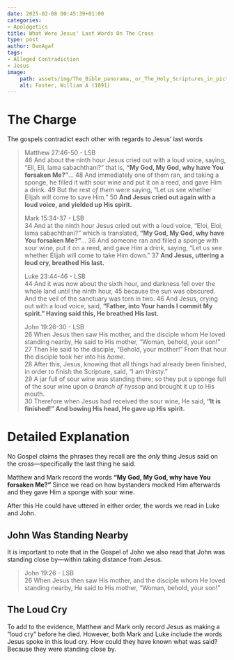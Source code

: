 ```yaml
---
date: 2025-02-08 00:45:39+01:00
categories:
- Apologetics
title: What Were Jesus' Last Words On The Cross
type: post
author: DanAgaf
tags:
- Alleged Contradiction
- Jesus
image:
    path: assets/img/The_Bible_panorama,_or_The_Holy_Scriptures_in_picture_and_story_(1891)_(14598401208).jpg
    alt: Foster, William A (1891)
---
```



# The Charge




The gospels contradict each other with regards to Jesus’ last words





> Matthew 27:46-50 - LSB  
> 46 And about the ninth hour Jesus cried out with a loud voice, saying, “Eli, Eli, lama sabachthani?” that is, **“My God, My God, why have You forsaken Me?”**… 48 And immediately one of them ran, and taking a sponge, he filled it with sour wine and put it on a reed, and gave Him a drink. 49 But the rest *of them* were saying, “Let us see whether Elijah will come to save Him.” 50 **And Jesus cried out again with a loud voice, and yielded up His spirit.**
> 
> 
> 
> 
> Mark 15:34-37 - LSB  
> 34 And at the ninth hour Jesus cried out with a loud voice, “Eloi, Eloi, lama sabachthani?” which is translated, **“My God, My God, why have You forsaken Me?”**… 36 And someone ran and filled a sponge with sour wine, put it on a reed, and gave Him a drink, saying, “Let us see whether Elijah will come to take Him down.” 37 **And Jesus, uttering a loud cry, breathed His last.**
> 
> 
> 
> 
> Luke 23:44-46 - LSB  
> 44 And it was now about the sixth hour, and darkness fell over the whole land until the ninth hour, 45 because the sun was obscured. And the veil of the sanctuary was torn in two. 46 And Jesus, crying out with a loud voice, said, **“Father, into Your hands I commit My spirit.” Having said this, He breathed His last.**
> 
> 
> 
> 
> John 19:26-30 - LSB  
> 26 When Jesus then saw His mother, and the disciple whom He loved standing nearby, He said to His mother, “Woman, behold, your son!”  
> 27 Then He said to the disciple, “Behold, your mother!” From that hour the disciple took her into his *home*.  
> 28 After this, Jesus, knowing that all things had already been finished, in order to finish the Scripture, said, “I am thirsty.”  
> 29 A jar full of sour wine was standing there; so they put a sponge full of the sour wine upon *a branch of* hyssop and brought it up to His mouth.  
> 30 Therefore when Jesus had received the sour wine, He said, **“It is finished!” And bowing His head, He gave up His spirit.**




# Detailed Explanation




No Gospel claims the phrases they recall are the *only* thing Jesus said on the cross—specifically the last thing he said.




Matthew and Mark record the words **“My God, My God, why have You forsaken Me?”** Since we read on how bystanders mocked Him afterwards and they gave Him a sponge with sour wine.




After this He could have uttered in either order, the words we read in Luke and John.




## John Was Standing Nearby




It is important to note that in the Gospel of John we also read that John was standing close by—within taking distance from Jesus.





> John 19:26 - LSB  
> 26 When Jesus then saw His mother, and the disciple whom He loved standing nearby, He said to His mother, “Woman, behold, your son!”




## The Loud Cry




To add to the evidence, Matthew and Mark only record Jesus as making a “loud cry” before he died. However, both Mark and Luke include the words Jesus spoke in this loud cry. How could they have known what was said? Because they were standing close by.


